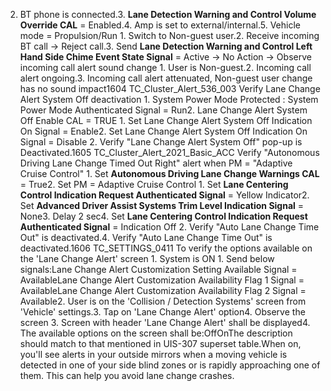 2. BT phone is connected.3. **Lane Detection Warning and Control Volume Override CAL** = Enabled.4. Amp is set to external/internal.5. Vehicle mode = Propulsion/Run 1. Switch to Non-guest user.2. Receive incoming BT call → Reject call.3. Send **Lane Detection Warning and Control Left Hand Side Chime Event State Signal** = Active → No Action → Observe incoming call alert sound change 1. User is Non-guest.2. Incoming call alert ongoing.3. Incoming call alert attenuated, Non-guest user change has no sound impact1604 TC_Cluster_Alert_536_003 Verify Lane Change Alert System Off deactivation 1. System Power Mode Protected : System Power Mode Authenticated Signal = Run2. Lane Change Alert System Off Enable CAL = TRUE 1. Set Lane Change Alert System Off Indication On Signal = Enable2. Set Lane Change Alert System Off Indication On Signal = Disable 2. Verify "Lane Change Alert System Off" pop-up is Deactivated.1605 TC_Cluster_Alert_2021_Basic_ACC Verify "Autonomous Driving Lane Change Timed Out Right" alert when PM = "Adaptive Cruise Control" 1. Set **Autonomous Driving Lane Change Warnings CAL** = True2. Set PM = Adaptive Cruise Control 1. Set **Lane Centering Control Indication Request Authenticated Signal** = Yellow Indicator2. Set **Advanced Driver Assist Systems Trim Level Indication Signal** = None3. Delay 2 sec4. Set **Lane Centering Control Indication Request Authenticated Signal** = Indication Off 2. Verify "Auto Lane Change Time Out" is deactivated.4. Verify "Auto Lane Change Time Out" is deactivated.1606 TC_SETTINGS_0411 To verify the options available on the 'Lane Change Alert' screen 1. System is ON 1. Send below signals:Lane Change Alert Customization Setting Available Signal = AvailableLane Change Alert Customization Availability Flag 1 Signal = AvailableLane Change Alert Customization Availability Flag 2 Signal = Available2. User is on the 'Collision / Detection Systems' screen from 'Vehicle' settings.3. Tap on 'Lane Change Alert' option4. Observe the screen 3. Screen with header 'Lane Change Alert' shall be displayed4. The available options on the screen shall be:OffOnThe description should match to that mentioned in UIS-307 superset table.When on, you'll see alerts in your outside mirrors when a moving vehicle is detected in one of your side blind zones or is rapidly approaching one of them. This can help you avoid lane change crashes.